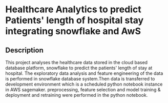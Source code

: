 # Healthcare Analytics to predict Patients' length of hospital stay integrating snowflake and AwS 
## Description
This project analyses the healthcare data stored in the cloud based database platform, snowflake to predict the patients' length of stay at hospital. The exploratory data analysis and feature engineering of the data is performed in snowflake database system.Then data is transferred to development environment which is a scheduled python notebook instance in AWS sagemaker. preprocessing, feature selection and model training & deployment and retraining were performed in the python notebook.
